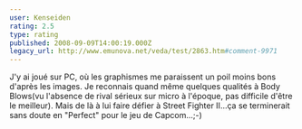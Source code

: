 ```yaml
---
user: Kenseiden
rating: 2.5
type: rating
published: 2008-09-09T14:00:19.000Z
legacy_url: http://www.emunova.net/veda/test/2863.htm#comment-9971
---
```

J'y ai joué sur PC, où les graphismes me paraissent un poil moins bons d'après les images. Je reconnais quand même quelques qualités à Body Blows(vu l'absence de rival sérieux sur micro à l'époque, pas difficile d'être le meilleur). Mais de là à lui faire défier à Street Fighter II...ça se terminerait sans doute en "Perfect" pour le jeu de Capcom...;-)